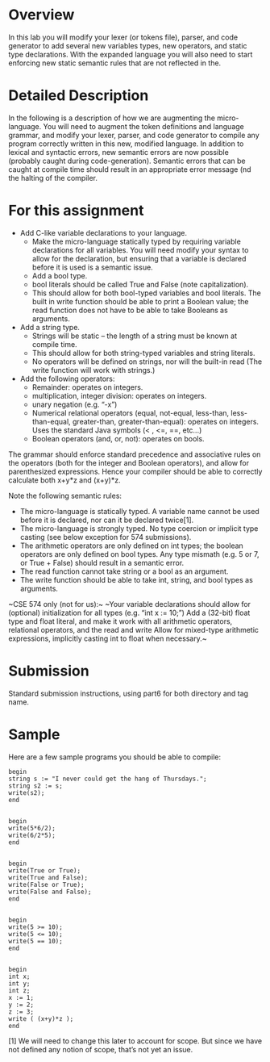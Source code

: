 # Overview
In this lab you will modify your lexer (or tokens file), parser, and code generator to add several new variables types, new operators, and static type declarations. With the expanded language you will also need to start enforcing new static semantic rules that are not reflected in the.

# Detailed Description
In the following is a description of how we are augmenting the micro-language. You will need to augment the token definitions and language grammar, and modify your lexer, parser, and code generator to compile any program correctly written in this new, modified language. In addition to lexical and syntactic errors, new semantic errors are now possible (probably caught during code-generation). Semantic errors that can be caught at compile time should result in an appropriate error message (nd the halting of the compiler.

# For this assignment
* Add C-like variable declarations to your language.
  * Make the micro-language statically typed by requiring variable declarations for all variables. You will need modify your syntax to allow for the declaration, but ensuring that a variable is declared before it is used is a semantic issue.
  * Add a bool type.
  * bool literals should be called True and False (note capitalization).
  * This should allow for both bool-typed variables and bool literals.  The built in write function should be able to print a Boolean value; the read function does not have to be able to take Booleans as arguments.
* Add a string type.
  * Strings will be static – the length of a string must be known at compile time.
  * This should allow for both string-typed variables and string literals.
  * No operators will be defined on strings, nor will the built-in read (The write function will work with strings.)
* Add the following operators:
  * Remainder: operates on integers.
  * multiplication, integer division: operates on integers.
  * unary negation (e.g. “-x”)
  * Numerical relational operators (equal, not-equal, less-than, less-than-equal, greater-than, greater-than-equal): operates on integers.  Uses the standard Java symbols (< , <=, ==, etc...)
  * Boolean operators (and, or, not): operates on bools.

The grammar should enforce standard precedence and associative rules on the operators (both for the integer and Boolean operators), and allow for parenthesized expressions. Hence your compiler should be able to correctly calculate both x+y*z and (x+y)*z.

Note the following semantic rules:
* The micro-language is statically typed. A variable name cannot be used before it is declared, nor can it be declared twice[1].
* The micro-language is strongly typed. No type coercion or implicit type casting (see below exception for 574 submissions).
* The arithmetic operators are only defined on int types; the boolean operators are only defined on bool types.  Any type mismath (e.g. 5 or 7, or True + False) should result in a semantic error.
* The read function cannot take string or a bool as an argument.
* The write function should be able to take int, string, and bool types as arguments.

~CSE 574 only (not for us):~
~Your variable declarations should allow for (optional) initialization for all types (e.g. “int x := 10;”) Add a (32-bit) float type and float literal, and make it work with all arithmetic operators, relational operators, and the read and write Allow for mixed-type arithmetic expressions, implicitly casting int to float when necessary.~

# Submission
Standard submission instructions, using part6 for both directory and tag name. 

# Sample
Here are a few sample programs you should be able to compile:

    begin
    string s := "I never could get the hang of Thursdays.";
    string s2 := s;
    write(s2);
    end


    begin
    write(5*6/2);
    write(6/2*5);
    end


    begin
    write(True or True);
    write(True and False);
    write(False or True);
    write(False and False);
    end


    begin
    write(5 >= 10);
    write(5 <= 10);
    write(5 == 10);
    end


    begin
    int x;
    int y;
    int z;
    x := 1;
    y := 2;
    z := 3;
    write ( (x+y)*z );
    end


[1] We will need to change this later to account for scope. But since we have not defined any notion of scope, that’s not yet an issue.